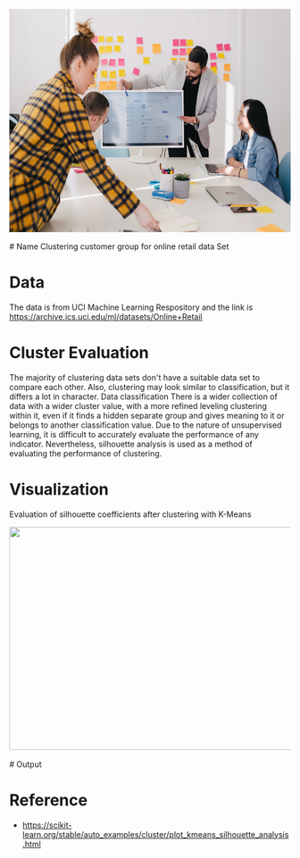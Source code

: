 <p align="center">
  <img width="600" height="400" src = images/analysis.jpg>
</p>
# Name
Clustering customer group for online retail data Set

# Data
The data is from UCI Machine Learning Respository and the link is https://archive.ics.uci.edu/ml/datasets/Online+Retail

# Cluster Evaluation

The majority of clustering data sets don't have a suitable data set to compare each other. Also, clustering may look similar to classification, but it differs a lot in character.
Data classification There is a wider collection of data with a wider cluster value, with a more refined leveling clustering within it, even if it finds a hidden separate group and gives meaning to it or belongs to another classification value.
Due to the nature of unsupervised learning, it is difficult to accurately evaluate the performance of any indicator. Nevertheless, silhouette analysis is used as a method of evaluating the performance of clustering.

# Visualization
Evaluation of silhouette coefficients after clustering with K-Means 
<p align="center">
  <img width="600" height="400" src = images/silhouette and kmeans plot.jpg>
</p>
# Output 

# Reference 
* https://scikit-learn.org/stable/auto_examples/cluster/plot_kmeans_silhouette_analysis.html

